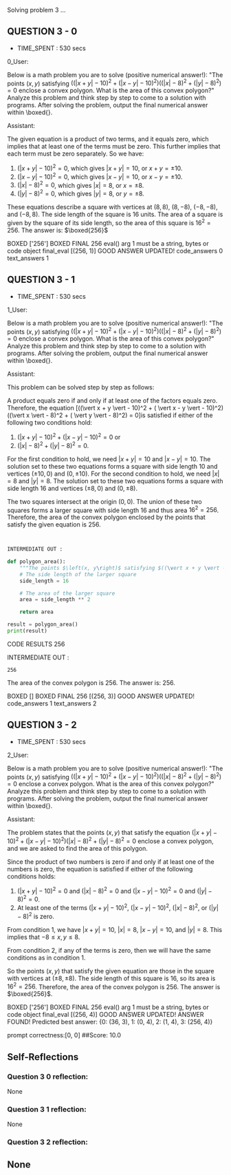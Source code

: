 Solving problem 3 ...



## QUESTION 3 - 0 
- TIME_SPENT : 530 secs

0_User:

Below is a math problem you are to solve (positive numerical answer!):
"The points $\left(x, y\right)$ satisfying $((\vert x + y \vert - 10)^2 + ( \vert x - y \vert - 10)^2)((\vert x \vert - 8)^2 + ( \vert y \vert - 8)^2) = 0$ enclose a convex polygon. What is the area of this convex polygon?"
Analyze this problem and think step by step to come to a solution with programs. After solving the problem, output the final numerical answer within \boxed{}.

Assistant:

 The given equation is a product of two terms, and it equals zero, which implies that at least one of the terms must be zero. This further implies that each term must be zero separately. So we have:
1. $(\vert x + y \vert - 10)^2 = 0$, which gives $\vert x + y \vert = 10$, or $x + y = \pm 10$.
2. $(\vert x - y \vert - 10)^2 = 0$, which gives $\vert x - y \vert = 10$, or $x - y = \pm 10$.
3. $(\vert x \vert - 8)^2 = 0$, which gives $\vert x \vert = 8$, or $x = \pm 8$.
4. $(\vert y \vert - 8)^2 = 0$, which gives $\vert y \vert = 8$, or $y = \pm 8$.

These equations describe a square with vertices at $\left(8, 8\right)$, $\left(8, -8\right)$, $\left(-8, -8\right)$, and $\left(-8, 8\right)$. The side length of the square is $16$ units. The area of a square is given by the square of its side length, so the area of this square is $16^2 = 256$. The answer is: $\boxed{256}$

BOXED ['256']
BOXED FINAL 256
eval() arg 1 must be a string, bytes or code object final_eval
[(256, 1)]
GOOD ANSWER UPDATED!
code_answers 0 text_answers 1



## QUESTION 3 - 1 
- TIME_SPENT : 530 secs

1_User:

Below is a math problem you are to solve (positive numerical answer!):
"The points $\left(x, y\right)$ satisfying $((\vert x + y \vert - 10)^2 + ( \vert x - y \vert - 10)^2)((\vert x \vert - 8)^2 + ( \vert y \vert - 8)^2) = 0$ enclose a convex polygon. What is the area of this convex polygon?"
Analyze this problem and think step by step to come to a solution with programs. After solving the problem, output the final numerical answer within \boxed{}.

Assistant:

 This problem can be solved step by step as follows:

A product equals zero if and only if at least one of the factors equals zero. Therefore, the equation 
\[((\vert x + y \vert - 10)^2 + ( \vert x - y \vert - 10)^2)((\vert x \vert - 8)^2 + ( \vert y \vert - 8)^2) = 0\]is satisfied if either of the following two conditions hold:
1. $(\vert x + y \vert - 10)^2 + ( \vert x - y \vert - 10)^2 = 0$ or
2. $(\vert x \vert - 8)^2 + ( \vert y \vert - 8)^2 = 0$.

For the first condition to hold, we need $|x+y|=10$ and $|x-y|=10$. The solution set to these two equations forms a square with side length 10 and vertices $(\pm 10,0)$ and $(0,\pm 10)$.
For the second condition to hold, we need $|x|=8$ and $|y|=8$. The solution set to these two equations forms a square with side length 16 and vertices $(\pm 8,0)$ and $(0,\pm 8)$.

The two squares intersect at the origin $(0,0)$. The union of these two squares forms a larger square with side length 16 and thus area $16^2 = 256$. Therefore, the area of the convex polygon enclosed by the points that satisfy the given equation is 256.

```python


INTERMEDIATE OUT :

def polygon_area():
    """The points $\left(x, y\right)$ satisfying $((\vert x + y \vert - 10)^2 + ( \vert x - y \vert - 10)^2)((\vert x \vert - 8)^2 + ( \vert y \vert - 8)^2) = 0$ enclose a convex polygon. What is the area of this convex polygon?"""
    # The side length of the larger square
    side_length = 16

    # The area of the larger square
    area = side_length ** 2

    return area

result = polygon_area()
print(result)
```

CODE RESULTS 256

INTERMEDIATE OUT :
```output
256
```
The area of the convex polygon is $256$. The answer is: $256$.

BOXED []
BOXED FINAL 256
[(256, 3)]
GOOD ANSWER UPDATED!
code_answers 1 text_answers 2



## QUESTION 3 - 2 
- TIME_SPENT : 530 secs

2_User:

Below is a math problem you are to solve (positive numerical answer!):
"The points $\left(x, y\right)$ satisfying $((\vert x + y \vert - 10)^2 + ( \vert x - y \vert - 10)^2)((\vert x \vert - 8)^2 + ( \vert y \vert - 8)^2) = 0$ enclose a convex polygon. What is the area of this convex polygon?"
Analyze this problem and think step by step to come to a solution with programs. After solving the problem, output the final numerical answer within \boxed{}.

Assistant:

 The problem states that the points $(x, y)$ that satisfy the equation $(\vert x + y \vert - 10)^2 + (\vert x - y \vert - 10)^2)(\vert x \vert - 8)^2 + (\vert y \vert - 8)^2 = 0$ enclose a convex polygon, and we are asked to find the area of this polygon. 

Since the product of two numbers is zero if and only if at least one of the numbers is zero, the equation is satisfied if either of the following conditions holds:

1. $(\vert x + y \vert - 10)^2 = 0$ and $(\vert x \vert - 8)^2 = 0$ and $(\vert x - y \vert - 10)^2 = 0$ and $(\vert y \vert - 8)^2 = 0$.
2. At least one of the terms $(\vert x + y \vert - 10)^2$, $(\vert x - y \vert - 10)^2$, $(\vert x \vert - 8)^2$, or $(\vert y \vert - 8)^2$ is zero.

From condition 1, we have $\vert x + y \vert = 10$, $\vert x \vert = 8$, $\vert x - y \vert = 10$, and $\vert y \vert = 8$. This implies that $-8 \leq x, y \leq 8$.

From condition 2, if any of the terms is zero, then we will have the same conditions as in condition 1.

So the points $(x, y)$ that satisfy the given equation are those in the square with vertices at $(\pm 8, \pm 8)$. The side length of this square is $16$, so its area is $16^2 = 256$. Therefore, the area of the convex polygon is $256$. The answer is $\boxed{256}$.

BOXED ['256']
BOXED FINAL 256
eval() arg 1 must be a string, bytes or code object final_eval
[(256, 4)]
GOOD ANSWER UPDATED!
ANSWER FOUND!
Predicted best answer: {0: (36, 3), 1: (0, 4), 2: (1, 4), 3: (256, 4)}

prompt correctness:[0, 0]
##Score: 10.0

## Self-Reflections

### Question 3 0 reflection:
None
### Question 3 1 reflection:
None
### Question 3 2 reflection:
None
---
